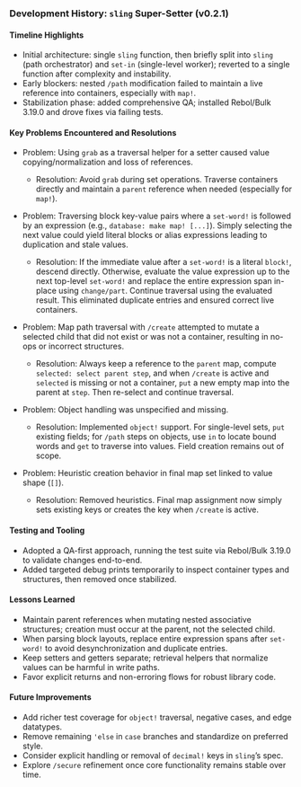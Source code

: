 ### Development History: `sling` Super-Setter (v0.2.1)

#### Timeline Highlights
- Initial architecture: single `sling` function, then briefly split into `sling` (path orchestrator) and `set-in` (single-level worker); reverted to a single function after complexity and instability.
- Early blockers: nested `/path` modification failed to maintain a live reference into containers, especially with `map!`.
- Stabilization phase: added comprehensive QA; installed Rebol/Bulk 3.19.0 and drove fixes via failing tests.

#### Key Problems Encountered and Resolutions
- Problem: Using `grab` as a traversal helper for a setter caused value copying/normalization and loss of references.
  - Resolution: Avoid `grab` during set operations. Traverse containers directly and maintain a `parent` reference when needed (especially for `map!`).

- Problem: Traversing block key-value pairs where a `set-word!` is followed by an expression (e.g., `database: make map! [...]`). Simply selecting the next value could yield literal blocks or alias expressions leading to duplication and stale values.
  - Resolution: If the immediate value after a `set-word!` is a literal `block!`, descend directly. Otherwise, evaluate the value expression up to the next top-level `set-word!` and replace the entire expression span in-place using `change/part`. Continue traversal using the evaluated result. This eliminated duplicate entries and ensured correct live containers.

- Problem: Map path traversal with `/create` attempted to mutate a selected child that did not exist or was not a container, resulting in no-ops or incorrect structures.
  - Resolution: Always keep a reference to the `parent` map, compute `selected: select parent step`, and when `/create` is active and `selected` is missing or not a container, `put` a new empty map into the parent at `step`. Then re-select and continue traversal.

- Problem: Object handling was unspecified and missing.
  - Resolution: Implemented `object!` support. For single-level sets, `put` existing fields; for `/path` steps on objects, use `in` to locate bound words and `get` to traverse into values. Field creation remains out of scope.

- Problem: Heuristic creation behavior in final map set linked to value shape (`[]`).
  - Resolution: Removed heuristics. Final map assignment now simply sets existing keys or creates the key when `/create` is active.

#### Testing and Tooling
- Adopted a QA-first approach, running the test suite via Rebol/Bulk 3.19.0 to validate changes end-to-end.
- Added targeted debug prints temporarily to inspect container types and structures, then removed once stabilized.

#### Lessons Learned
- Maintain parent references when mutating nested associative structures; creation must occur at the parent, not the selected child.
- When parsing block layouts, replace entire expression spans after `set-word!` to avoid desynchronization and duplicate entries.
- Keep setters and getters separate; retrieval helpers that normalize values can be harmful in write paths.
- Favor explicit returns and non-erroring flows for robust library code.

#### Future Improvements
- Add richer test coverage for `object!` traversal, negative cases, and edge datatypes.
- Remove remaining `'else` in `case` branches and standardize on preferred style.
- Consider explicit handling or removal of `decimal!` keys in `sling`’s spec.
- Explore `/secure` refinement once core functionality remains stable over time.